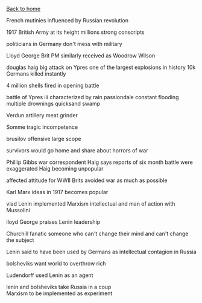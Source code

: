 [Back to home](../README.md)

French mutinies influenced by Russian
revolution

1917 British Army at its height 
millions strong 
conscripts 

politicians in Germany don't mess with 
military 

Lloyd George Brit PM similarly received 
as Woodrow Wilson 

douglas haig big attack on Ypres
one of the largest explosions in history 
10k Germans killed instantly 

4 million shells fired in opening battle 

battle of Ypres iii characterized by rain 
passiondale 
constant flooding
multiple drownings 
quicksand swamp 

Verdun artillery meat grinder 

Somme tragic incompetence 

brusilov offensive large scope 

survivors would go home 
and share about horrors of war

Phillip Gibbs war correspondent
Haig says reports of six month
 battle were exaggerated
Haig becoming unpopular 

affected attitude for WWII 
Brits avoided war as much as possible 

Karl Marx ideas in 1917 becomes popular 

vlad Lenin implemented Marxism 
intellectual and man of action 
with Mussolini

lloyd George praises Lenin leadership 

Churchill fanatic someone who can't change their mind and 
can't change the subject 

Lenin said to have been used by Germans 
as intellectual contagion in Russia 

bolsheviks want world to overthrow rich 

Ludendorff used Lenin as an agent

lenin and bolsheviks take Russia in a coup   
Marxism to be implemented as 
experiment 
